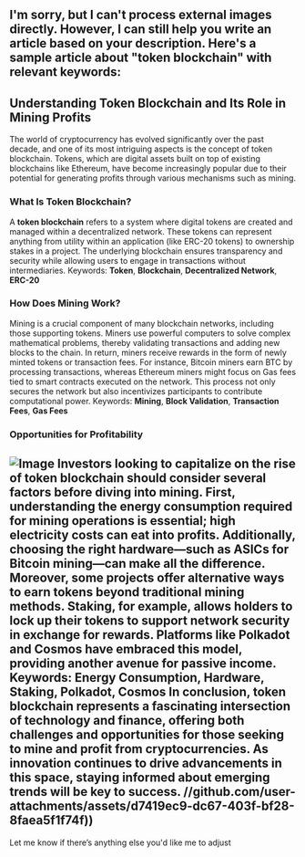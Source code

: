 I'm sorry, but I can't process external images directly. However, I can still help you write an article based on your description. Here's a sample article about "token blockchain" with relevant keywords:
---
## Understanding Token Blockchain and Its Role in Mining Profits
The world of cryptocurrency has evolved significantly over the past decade, and one of its most intriguing aspects is the concept of token blockchain. Tokens, which are digital assets built on top of existing blockchains like Ethereum, have become increasingly popular due to their potential for generating profits through various mechanisms such as mining.
### What Is Token Blockchain?
A **token blockchain** refers to a system where digital tokens are created and managed within a decentralized network. These tokens can represent anything from utility within an application (like ERC-20 tokens) to ownership stakes in a project. The underlying blockchain ensures transparency and security while allowing users to engage in transactions without intermediaries.
Keywords: **Token**, **Blockchain**, **Decentralized Network**, **ERC-20**
### How Does Mining Work?
Mining is a crucial component of many blockchain networks, including those supporting tokens. Miners use powerful computers to solve complex mathematical problems, thereby validating transactions and adding new blocks to the chain. In return, miners receive rewards in the form of newly minted tokens or transaction fees.
For instance, Bitcoin miners earn BTC by processing transactions, whereas Ethereum miners might focus on Gas fees tied to smart contracts executed on the network. This process not only secures the network but also incentivizes participants to contribute computational power.
Keywords: **Mining**, **Block Validation**, **Transaction Fees**, **Gas Fees**
### Opportunities for Profitability

![Image](https://github.com/user-attachments/assets/d7419ec9-dc67-403f-bf28-8faea5f1f74f)
Investors looking to capitalize on the rise of token blockchain should consider several factors before diving into mining. First, understanding the energy consumption required for mining operations is essential; high electricity costs can eat into profits. Additionally, choosing the right hardware—such as ASICs for Bitcoin mining—can make all the difference.
Moreover, some projects offer alternative ways to earn tokens beyond traditional mining methods. Staking, for example, allows holders to lock up their tokens to support network security in exchange for rewards. Platforms like Polkadot and Cosmos have embraced this model, providing another avenue for passive income.
Keywords: **Energy Consumption**, **Hardware**, **Staking**, **Polkadot**, **Cosmos**
In conclusion, token blockchain represents a fascinating intersection of technology and finance, offering both challenges and opportunities for those seeking to mine and profit from cryptocurrencies. As innovation continues to drive advancements in this space, staying informed about emerging trends will be key to success.
 //github.com/user-attachments/assets/d7419ec9-dc67-403f-bf28-8faea5f1f74f))
--- 
Let me know if there’s anything else you'd like me to adjust
